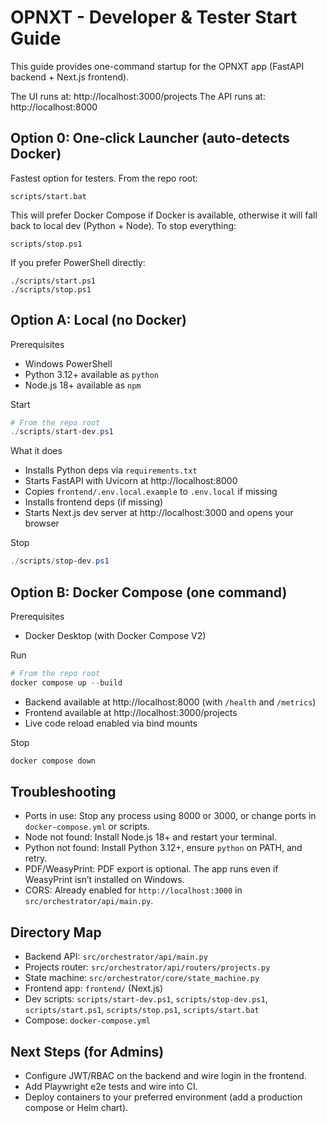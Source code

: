 # OPNXT - Developer & Tester Start Guide

This guide provides one-command startup for the OPNXT app (FastAPI backend + Next.js frontend).

The UI runs at: http://localhost:3000/projects
The API runs at: http://localhost:8000

## Option 0: One‑click Launcher (auto-detects Docker)

Fastest option for testers. From the repo root:

```
scripts/start.bat
```

This will prefer Docker Compose if Docker is available, otherwise it will fall back to local dev (Python + Node). To stop everything:

```
scripts/stop.ps1
```

If you prefer PowerShell directly:

```
./scripts/start.ps1
./scripts/stop.ps1
```

## Option A: Local (no Docker)

Prerequisites
- Windows PowerShell
- Python 3.12+ available as `python`
- Node.js 18+ available as `npm`

Start
```powershell
# From the repo root
./scripts/start-dev.ps1
```
What it does
- Installs Python deps via `requirements.txt`
- Starts FastAPI with Uvicorn at http://localhost:8000
- Copies `frontend/.env.local.example` to `.env.local` if missing
- Installs frontend deps (if missing)
- Starts Next.js dev server at http://localhost:3000 and opens your browser

Stop
```powershell
./scripts/stop-dev.ps1
```

## Option B: Docker Compose (one command)

Prerequisites
- Docker Desktop (with Docker Compose V2)

Run
```powershell
# From the repo root
docker compose up --build
```
- Backend available at http://localhost:8000 (with `/health` and `/metrics`)
- Frontend available at http://localhost:3000/projects
- Live code reload enabled via bind mounts

Stop
```powershell
docker compose down
```

## Troubleshooting
- Ports in use: Stop any process using 8000 or 3000, or change ports in `docker-compose.yml` or scripts.
- Node not found: Install Node.js 18+ and restart your terminal.
- Python not found: Install Python 3.12+, ensure `python` on PATH, and retry.
- PDF/WeasyPrint: PDF export is optional. The app runs even if WeasyPrint isn’t installed on Windows.
- CORS: Already enabled for `http://localhost:3000` in `src/orchestrator/api/main.py`.

## Directory Map
- Backend API: `src/orchestrator/api/main.py`
- Projects router: `src/orchestrator/api/routers/projects.py`
- State machine: `src/orchestrator/core/state_machine.py`
- Frontend app: `frontend/` (Next.js)
- Dev scripts: `scripts/start-dev.ps1`, `scripts/stop-dev.ps1`, `scripts/start.ps1`, `scripts/stop.ps1`, `scripts/start.bat`
- Compose: `docker-compose.yml`

## Next Steps (for Admins)
- Configure JWT/RBAC on the backend and wire login in the frontend.
- Add Playwright e2e tests and wire into CI.
- Deploy containers to your preferred environment (add a production compose or Helm chart).
